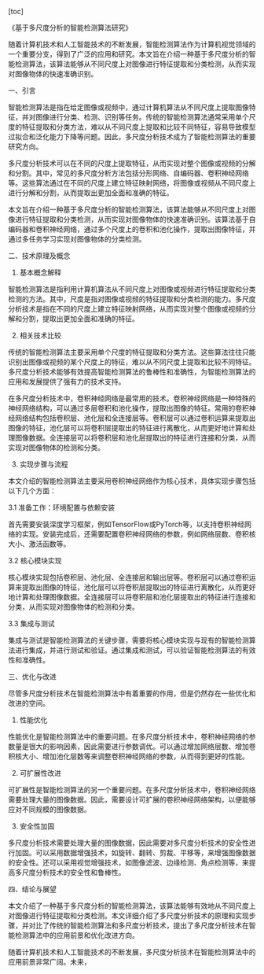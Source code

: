 
[toc]                    
                
                
《基于多尺度分析的智能检测算法研究》

随着计算机技术和人工智能技术的不断发展，智能检测算法作为计算机视觉领域的一个重要分支，得到了广泛的应用和研究。本文旨在介绍一种基于多尺度分析的智能检测算法，该算法能够从不同尺度上对图像进行特征提取和分类检测，从而实现对图像物体的快速准确识别。

一、引言

智能检测算法是指在给定图像或视频中，通过计算机算法从不同尺度上提取图像特征，并对图像进行分类、检测、识别等任务。传统的智能检测算法通常采用单个尺度的特征提取和分类方法，难以从不同尺度上提取和比较不同特征，容易导致模型过拟合和泛化能力下降等问题。因此，多尺度分析技术成为了智能检测算法的重要研究方向。

多尺度分析技术可以在不同的尺度上提取特征，从而实现对整个图像或视频的分解和分割。其中，常见的多尺度分析方法包括分形网络、自编码器、卷积神经网络等。这些算法通过在不同的尺度上建立特征映射网络，将图像或视频从不同尺度上进行分解和分割，从而提取出更加全面和准确的特征。

本文旨在介绍一种基于多尺度分析的智能检测算法，该算法能够从不同尺度上对图像进行特征提取和分类检测，从而实现对图像物体的快速准确识别。该算法基于自编码器和卷积神经网络，通过多个尺度上的卷积和池化操作，提取出图像特征，并通过多任务学习实现对图像物体的分类检测。

二、技术原理及概念

1. 基本概念解释

智能检测算法是指利用计算机算法从不同尺度上对图像或视频进行特征提取和分类检测的方法。其中，尺度是指对图像或视频的特征提取和分类检测的能力。多尺度分析技术是指在不同的尺度上建立特征映射网络，从而实现对整个图像或视频的分解和分割，提取出更加全面和准确的特征。

2. 相关技术比较

传统的智能检测算法主要采用单个尺度的特征提取和分类方法。这些算法往往只能识别出图像或视频的某个尺度上的特征，难以从不同尺度上提取和比较不同特征。多尺度分析技术能够有效提高智能检测算法的鲁棒性和准确性，为智能检测算法的应用和发展提供了强有力的技术支持。

在多尺度分析技术中，卷积神经网络是最常用的技术。卷积神经网络是一种特殊的神经网络结构，可以通过多层卷积和池化操作，提取出图像的特征。常用的卷积神经网络结构包括卷积层、池化层和全连接层等。卷积层可以通过卷积运算来提取出图像的特征，池化层可以将卷积层提取出的特征进行离散化，从而更好地计算和处理图像数据。全连接层可以将卷积层和池化层提取出的特征进行连接和分类，从而实现对图像物体的检测和分类。

3. 实现步骤与流程

本文介绍的智能检测算法主要采用卷积神经网络作为核心技术，具体实现步骤包括以下几个方面：

3.1 准备工作：环境配置与依赖安装

首先需要安装深度学习框架，例如TensorFlow或PyTorch等，以支持卷积神经网络的实现。安装完成后，还需要配置卷积神经网络的参数，例如网络层数、卷积核大小、激活函数等。

3.2 核心模块实现

核心模块实现包括卷积层、池化层、全连接层和输出层等。卷积层可以通过卷积运算来提取出图像的特征，池化层可以将卷积层提取出的特征进行离散化，从而更好地计算和处理图像数据。全连接层可以将卷积层和池化层提取出的特征进行连接和分类，从而实现对图像物体的检测和分类。

3.3 集成与测试

集成与测试是智能检测算法的关键步骤，需要将核心模块实现与现有的智能检测算法进行集成，并进行测试和验证。通过集成和测试，可以验证智能检测算法的有效性和准确性。

三、优化与改进

尽管多尺度分析技术在智能检测算法中有着重要的作用，但是仍然存在一些优化和改进的空间。

1. 性能优化

性能优化是智能检测算法中的重要问题。在多尺度分析技术中，卷积神经网络的参数量是很大的影响因素，因此需要进行参数调优。可以通过增加网络层数、增加卷积核大小、增加池化层数等来调整卷积神经网络的参数，从而得到更好的性能。

2. 可扩展性改进

可扩展性是智能检测算法的另一个重要问题。在多尺度分析技术中，卷积神经网络需要处理大量的图像数据。因此，需要设计可扩展的卷积神经网络架构，以便能够应对不同规模的图像数据。

3. 安全性加固

多尺度分析技术需要处理大量的图像数据，因此需要对多尺度分析技术的安全性进行加固。可以采用数据增强技术，如旋转、翻转、剪裁、平移等，来增强图像数据的安全性。还可以采用视觉增强技术，如图像滤波、边缘检测、角点检测等，来提高多尺度分析技术的安全性和鲁棒性。

四、结论与展望

本文介绍了一种基于多尺度分析的智能检测算法，该算法能够有效地从不同尺度上对图像进行特征提取和分类检测。本文详细介绍了多尺度分析技术的原理和实现步骤，并对比了传统的智能检测算法和多尺度分析技术，提出了多尺度分析技术在智能检测算法中的应用前景和优化改进方向。

随着计算机技术和人工智能技术的不断发展，多尺度分析技术在智能检测算法中的应用前景非常广阔。未来，

